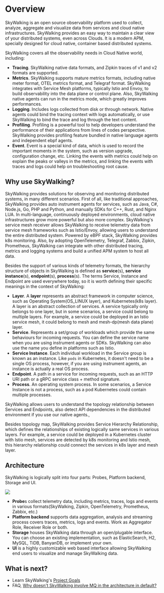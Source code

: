 # Overview
SkyWalking is an open source observability platform used to collect, analyze, aggregate and visualize data from services and cloud native
infrastructures. SkyWalking provides an easy way to maintain a clear view of your distributed systems, even across Clouds.
It is a modern APM, specially designed for cloud native, container based distributed systems.

SkyWalking covers all the observability needs in Cloud Native world, including:
- **Tracing**. SkyWalking native data formats, and Zipkin traces of v1 and v2 formats are supported.
- **Metrics**. SkyWalking supports mature metrics formats, including native meter format, OTEL metrics format, and Telegraf format.
  SkyWalking integrates with Service Mesh platforms, typically Istio and Envoy, to build observability into the data plane
  or control plane. Also, SkyWalking native agents can run in the metrics mode, which greatly improves performances.
- **Logging**. Includes logs collected from disk or through network. Native agents could bind the tracing context with logs automatically,
  or use SkyWalking to bind the trace and log through the text content.
- **Profiling**. Profiling is a powerful tool to help developers understand the performance of their applications from lines of codes perspective. 
  SkyWalking provides profiling feature bundled in native language agents and independent ebpf agents.
- **Event**. Event is a special kind of data, which is used to record the important moments in the system, such as version upgrade, configuration change, etc.
  Linking the events with metrics could help on explain the peaks or valleys in the metrics, and linking the events with traces and logs could help on troubleshooting root cause. 

## Why use SkyWalking?
SkyWalking provides solutions for observing and monitoring distributed systems, in many different scenarios. First of all,
like traditional approaches, SkyWalking provides auto instrument agents for services, such as Java, C#, Node.js, Go, PHP and Python,
and manually SDKs for C++, Rust, and Nginx LUA.
In multi-language, continuously deployed environments, cloud native infrastructures grow more powerful but also more complex. 
SkyWalking's service mesh receiver allows SkyWalking to receive telemetry data from service mesh frameworks
such as Istio/Envoy, allowing users to understand the entire distributed system. Powered by eBPF stack, SkyWalking provides
k8s monitoring. 
Also, by adopting OpenTelemetry, Telegraf, Zabbix, Zipkin, Prometheus, SkyWalking can integrate with other distributed tracing, metrics and logging systems
and build a unified APM system to host all data.

Besides the support of various kinds of telemetry formats, the hierarchy structure of objects in SkyWalking is defined as 
**service**(s), **service instance**(s), **endpoint**(s), **process**(s). The terms Service,
Instance and Endpoint are used everywhere today, so it is worth defining their specific meanings in the context of SkyWalking:

- **Layer**. A **layer** represents an abstract framework in computer science, such as Operating System(OS_LINUX layer),
  and Kubernetes(k8s layer). A layer is an abstract collection of services. A service typically only belongs to one layer,
  but in some scenarios, a service could belong to multiple layers. For example, a service could be deployed in an Istio service mesh,
  it could belong to mesh and mesh-dp(mesh data plane) layer.
- **Service**. Represents a set/group of workloads which provide the same behaviours for incoming requests. You can define the service
  name when you are using instrument agents or SDKs. SkyWalking can also use the name you define in platforms such as Istio.
- **Service Instance**. Each individual workload in the Service group is known as an instance. Like `pods` in Kubernetes, it 
  doesn't need to be a single OS process, however, if you are using instrument agents, an instance is actually a real OS process.
- **Endpoint**. A path in a service for incoming requests, such as an HTTP URI path or a gRPC service class + method signature. 
- **Process**. An operating system process. In some scenarios, a Service Instance is
  not a process, such as a pod Kubernetes could contain multiple processes.

SkyWalking allows users to understand the topology relationship between Services and Endpoints, also detect API dependencies
in the distributed environment if you use our native agents.,

Besides topology map, SkyWalking provides Service Hierarchy Relationship, which defines the relationships of existing 
logically same services in various layers. For example, a service could be deployed in a Kubernetes cluster with Istio mesh, 
services are detected by k8s monitoring and Istio mesh, this hierarchy relationship could connect the services in k8s layer and mesh layer.

## Architecture
SkyWalking is logically split into four parts: Probes, Platform backend, Storage and UI.

<img src="https://skywalking.apache.org/images/home/architecture_2160x720.png?t=20220617"/>

- **Probe**s collect telemetry data, including metrics, traces, logs and events in various formats(SkyWalking, Zipkin, OpenTelemetry, Prometheus, Zabbix, etc.)
- **Platform backend** supports data aggregation, analysis and streaming process covers traces, metrics, logs and events. Work as Aggregator Role, Receiver Role or both.
- **Storage** houses SkyWalking data through an open/plugable interface. You can choose an existing implementation, such as
  ElasticSearch, H2, MySQL, TiDB, BanyanDB, or implement your own. 
- **UI** is a highly customizable web based interface allowing SkyWalking end users to visualize and manage SkyWalking data.


## What is next?
- Learn SkyWalking's [Project Goals](project-goals.md)
- FAQ, [Why doesn't SkyWalking involve MQ in the architecture in default?](../FAQ/why_mq_not_involved.md)
